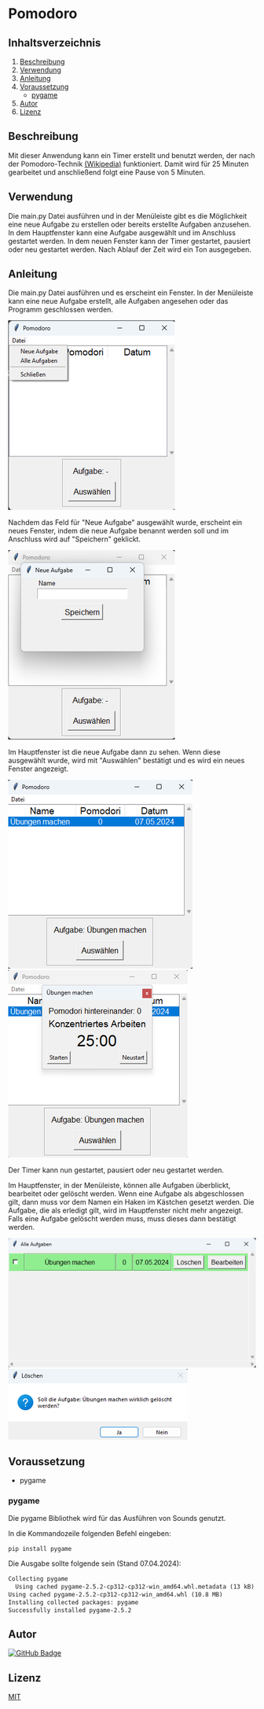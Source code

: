 # Pomodoro

## Inhaltsverzeichnis
1. [Beschreibung](#beschreibung)
2. [Verwendung](#verwendung)
3. [Anleitung](#anleitung)
4. [Voraussetzung](#voraussetzung)
   - [pygame](#pygame)
5. [Autor](#autor)
6. [Lizenz](#lizenz)


## Beschreibung

Mit dieser Anwendung kann ein Timer erstellt und benutzt werden, der nach der Pomodoro-Technik
[(Wikipedia)](https://de.wikipedia.org/wiki/Pomodoro-Technik) funktioniert. Damit wird für 25 Minuten gearbeitet und
anschließend folgt eine Pause von 5 Minuten.

## Verwendung
Die main.py Datei ausführen und in der Menüleiste gibt es die Möglichkeit eine neue Aufgabe zu erstellen oder bereits
erstellte Aufgaben anzusehen. In dem Hauptfenster kann eine Aufgabe ausgewählt und im Anschluss gestartet werden. In
dem neuen Fenster kann der Timer gestartet, pausiert oder neu gestartet werden. Nach Ablauf der Zeit wird ein Ton
ausgegeben.

## Anleitung
Die main.py Datei ausführen und es erscheint ein Fenster. In der Menüleiste kann eine neue Aufgabe erstellt, alle 
Aufgaben angesehen oder das Programm geschlossen werden.

![first](media/first_image.png)

Nachdem das Feld für "Neue Aufgabe" ausgewählt wurde, erscheint ein neues Fenster, indem die neue Aufgabe benannt werden
soll und im Anschluss wird auf "Speichern" geklickt.

![second](media/second_image.png)

Im Hauptfenster ist die neue Aufgabe dann zu sehen. Wenn diese ausgewählt wurde, wird mit "Auswählen" bestätigt und es
wird ein neues Fenster angezeigt.

![third](media/third_image.png)
![fourth](media/fourth_image.png)

Der Timer kann nun gestartet, pausiert oder neu gestartet werden.

Im Hauptfenster, in der Menüleiste, können alle Aufgaben überblickt, bearbeitet oder gelöscht werden. Wenn eine Aufgabe
als abgeschlossen gilt, dann muss vor dem Namen ein Haken im Kästchen gesetzt werden. Die Aufgabe, die als erledigt gilt,
wird im Hauptfenster nicht mehr angezeigt. Falls eine Aufgabe gelöscht werden muss, muss dieses dann bestätigt werden.

![fifth](media/fifth_image.png)
![sixth](media/sixth_image.png)

## Voraussetzung
- pygame
### pygame
Die pygame Bibliothek wird für das Ausführen von Sounds genutzt.

In die Kommandozeile folgenden Befehl eingeben:
````shell
pip install pygame
````
Die Ausgabe sollte folgende sein (Stand 07.04.2024):
````shell
Collecting pygame
  Using cached pygame-2.5.2-cp312-cp312-win_amd64.whl.metadata (13 kB)
Using cached pygame-2.5.2-cp312-cp312-win_amd64.whl (10.8 MB)
Installing collected packages: pygame
Successfully installed pygame-2.5.2
````


## Autor
[![GitHub Badge](https://img.shields.io/badge/PixelPilot24-Profile-darkgreen?style=flat&logo=github)](https://github.com/PixelPilot24)

## Lizenz
[MIT](https://choosealicense.com/licenses/mit/)
